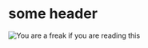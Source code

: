 # some header

![You are a freak if you are reading this](https://octodex.github.com/images/yaktocat.png)
